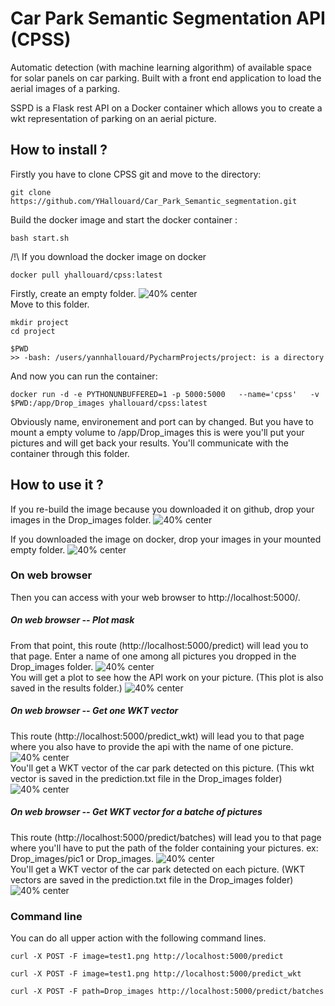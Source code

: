 # Car Park Semantic Segmentation API (CPSS)

Automatic detection (with machine learning algorithm) of available space for solar panels on car parking. Built with a
front end application to load the aerial images of a parking.

SSPD is a Flask rest API on a Docker container which allows you to create a wkt representation of parking on an aerial picture.

## How to install ?
Firstly you have to clone CPSS git and move to the directory:
```
git clone https://github.com/YHallouard/Car_Park_Semantic_segmentation.git
```
Build the docker image and start the docker container :
```
bash start.sh
```

/!\ If you download the docker image on docker
```
docker pull yhallouard/cpss:latest
```
Firstly, create an empty folder.
![40% center](README_pic/empty_folder.png)  
Move to this folder.
```
mkdir project
cd project
```

```
$PWD
>> -bash: /users/yannhallouard/PycharmProjects/project: is a directory
```
And now you can run the container:
```
docker run -d -e PYTHONUNBUFFERED=1 -p 5000:5000   --name='cpss'   -v $PWD:/app/Drop_images yhallouard/cpss:latest
```
Obviously name, environement and port can by changed. But you have to mount a empty volume to /app/Drop_images this is were you'll put your pictures and will get back your results. You'll communicate with the container through this folder.






## How to use it ?


If you re-build the image because you downloaded it on github, drop your images in the Drop_images folder.
![40% center](README_pic/drop_images.png)  

If you downloaded the image on docker, drop your images in your mounted empty folder.
![40% center](README_pic/empty_folder.png)  

### On web browser
Then you can access with your web browser to http://localhost:5000/.
##### On web browser -- Plot mask
From that point, this route (http://localhost:5000/predict) will lead you to that page. Enter a name of one among all pictures you dropped in the Drop_images folder.
![40% center](README_pic/predict_browser.png)  
You will get a plot to see how the API work on your picture. (This plot is also saved in the results folder.)
![40% center](README_pic/predict_browser2.png)


##### On web browser -- Get one WKT vector
This route (http://localhost:5000/predict_wkt)  will lead you to that page where you also have to provide the api with the name of one picture.
![40% center](README_pic/predict_wkt_browser.png)  
You'll get a WKT vector of the car park detected on this picture. (This wkt vector is saved in the prediction.txt file in the Drop_images folder)
![40% center](README_pic/predict_wkt_browser2.png)

##### On web browser -- Get WKT vector for a batche of pictures
This route (http://localhost:5000/predict/batches) will lead you to that page where you'll have to put the path of the folder containing your pictures. ex: Drop_images/pic1 or Drop_images.
![40% center](README_pic/predict_wkt_browser3.png)  
You'll get a WKT vector of the car park detected on each picture. (WKT vectors are saved in the prediction.txt file in the Drop_images folder)
![40% center](README_pic/predict_wkt_browser4.png)

### Command line
You can do all upper action with the following command lines.

```
curl -X POST -F image=test1.png http://localhost:5000/predict
```

```
curl -X POST -F image=test1.png http://localhost:5000/predict_wkt
```

```
curl -X POST -F path=Drop_images http://localhost:5000/predict/batches
```
